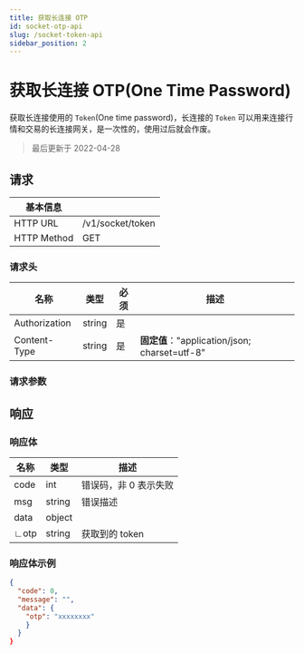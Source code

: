 ```yaml
---
title: 获取长连接 OTP
id: socket-otp-api
slug: /socket-token-api
sidebar_position: 2
---
```


# 获取长连接 OTP(One Time Password)

获取长连接使用的 `Token`(One time password)，长连接的 `Token` 可以用来连接行情和交易的长连接网关，是一次性的，使用过后就会作废。

> 最后更新于 2022-04-28

## 请求

| 基本信息    |                |
| ----------- | -------------- |
| HTTP URL    | /v1/socket/token |
| HTTP Method | GET            |

### 请求头

| 名称          | 类型   | 必须 | 描述                                          |
| ------------- | ------ | ---- | --------------------------------------------- |
| Authorization | string | 是   |                                               |
| Content-Type  | string | 是   | **固定值**："application/json; charset=utf-8" |

### 请求参数

## 响应

### 响应体

| 名称 | 类型   | 描述                  |
| ---- | ------ | --------------------- |
| code | int    | 错误码，非 0 表示失败 |
| msg  | string | 错误描述              |
| data | object |                       |
| ∟otp | string | 获取到的 token        |

### 响应体示例

```json
{
  "code": 0,
  "message": "",
  "data": {
    "otp": "xxxxxxxx"
    }
  }
}
```
